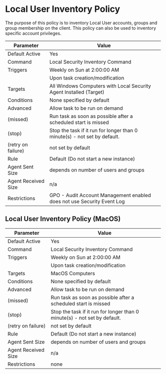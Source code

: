 [title]: # (Local User Inventory Policy)
[tags]: # (task)
[priority]: # (5)
# Local User Inventory Policy

The purpose of this policy is to inventory Local User accounts, groups and group membership on the client. This policy can also be used to inventory specific account privileges.

| Parameter | Value |
| ----- | ----- |
| Default Active | Yes |
| Command | Local Security Inventory Command |
| Triggers | Weekly on Sun at 2:00:00 AM |
| | Upon task creation/modification |
| Targets | All Windows Computers with Local Security Agent Installed (Target) |
| Conditions | None specified by default |
| Advanced | Allow task to be run on demand |
| (missed) | Run task as soon as possible after a scheduled start is missed |
| (stop) | Stop the task if it run for longer than 0 minute(s) - not set by default. |
| (retry on failure) | not set by default |
| Rule | Default (Do not start a new instance) |
| Agent Sent Size | depends on number of users and groups |
| Agent Received Size | n/a |
| Restrictions | GPO - Audit Account Management enabled does not use Security Event Log |

## Local User Inventory Policy (MacOS)

| Parameter | Value |
| ----- | ----- |
| Default Active | Yes |
| Command | Local Security Inventory Command |
| Triggers | Weekly on Sun at 2:00:00 AM |
| | Upon task creation/modification |
| Targets | MacOS Computers |
| Conditions | None specified by default |
| Advanced | Allow task to be run on demand |
| (missed) | Run task as soon as possible after a scheduled start is missed |
| (stop) | Stop the task if it run for longer than 0 minute(s) - not set by default. |
| (retry on failure) | not set by default |
| Rule | Default (Do not start a new instance) |
| Agent Sent Size | depends on number of users and groups |
| Agent Received Size | n/a |
| Restrictions | none |
